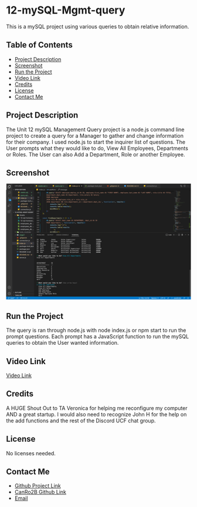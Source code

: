 # 12-mySQL-Mgmt-query
This is a mySQL project using various queries to obtain relative information.

## Table of Contents
- [Project Description](#project-description)
- [Screenshot](#screenshot)
- [Run the Project](#run-the-project)
- [Video Link](#video-link)
- [Credits](#credits)
- [License](#license)
- [Contact Me](#contact-me)

## Project Description
The Unit 12 mySQL Management Query project is a node.js command line project to create a query for a Manager to gather and change information for their company.  I used node.js to start the inquirer list of questions.  The User prompts what they would like to do, View All Employees, Departments or Roles.  The User can also Add a Department, Role or another Employee.  

## Screenshot
![Screenshot Management Query](Assets/images/unit12_mySQL_mgmt_query.png)

## Run the Project
The query is ran through node.js with node index.js or npm start to run the prompt questions.  Each prompt has a JavaScript function to run the mySQL queries to obtain the User wanted information.  

## Video Link
[Video Link]()

## Credits
A HUGE Shout Out to TA Veronica for helping me reconfigure my computer AND a great startup.  I would also need to recognize John H for the help on the add functions and the rest of the Discord UCF chat group.  

## License
No licenses needed.

## Contact Me
- [Github Project Link](https://github.com/CanRo2B/12-mySQL-Mgmt-query)
- [CanRo2B Github Link](https://github.com/CanRo2B)
- [Email](mailto:hofe36@hotmail.com)
